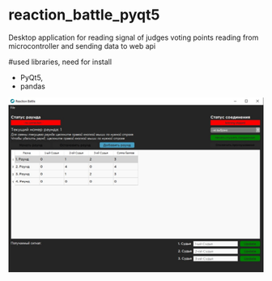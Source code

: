 # reaction_battle_pyqt5
Desktop application for reading signal of judges voting points reading from microcontroller and sending data to web api

#used libraries, need for install
- PyQt5,
- pandas

![alt text](https://github.com/SavvaDaniil/reaction_battle_pyqt5/blob/main/reaction_battle_example.jpg?raw=true)
